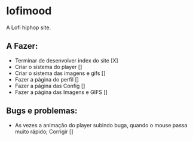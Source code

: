 # lofimood
 A Lofi hiphop site.

## A Fazer:
* Terminar de desenvolver index do site [X]
* Criar o sistema do player []
* Criar o sistema das imagens e gifs []
* Fazer a página do perfil []
* Fazer a página das Config []
* Fazer a página das Imagens e GIFS []

## Bugs e problemas:
* As vezes a animação do player subindo buga, quando o mouse passa muito rápido; Corrigir []